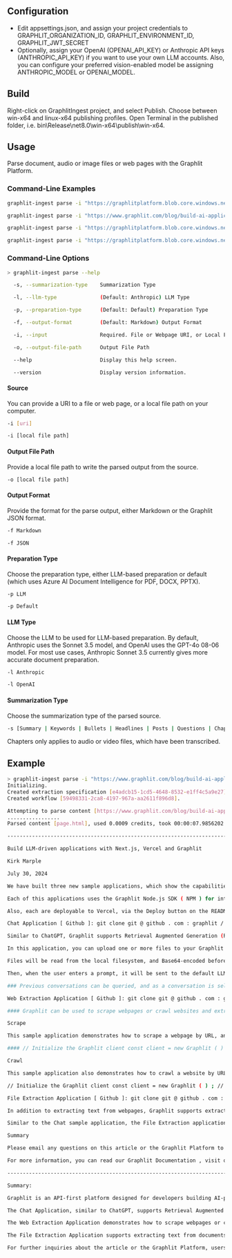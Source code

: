 ## Configuration

- Edit appsettings.json, and assign your project credentials to GRAPHLIT_ORGANIZATION_ID, GRAPHLIT_ENVIRONMENT_ID, GRAPHLIT_JWT_SECRET
- Optionally, assign your OpenAI (OPENAI_API_KEY) or Anthropic API keys (ANTHROPIC_API_KEY) if you want to use your own LLM accounts. Also, you can configure your preferred vision-enabled model be assigning ANTHROPIC_MODEL or OPENAI_MODEL.

## Build

Right-click on GraphlitIngest project, and select Publish.  Choose between win-x64 and linux-x64 publishing profiles. Open Terminal in the published folder, i.e. bin\Release\net8.0\win-x64\publish\win-x64\.

## Usage

Parse document, audio or image files or web pages with the Graphlit Platform.

### Command-Line Examples

``` bash
graphlit-ingest parse -i "https://graphlitplatform.blob.core.windows.net/samples/Attention%20Is%20All%20You%20Need.1706.03762.pdf"

graphlit-ingest parse -i "https://www.graphlit.com/blog/build-ai-applications-with-next-js-vercel-and-graphlit" -s Summary

graphlit-ingest parse -i "https://graphlitplatform.blob.core.windows.net/samples/Unstructured%20Data%20is%20Dark%20Data%20Podcast.mp3" -s Chapters

graphlit-ingest parse -i "https://graphlitplatform.blob.core.windows.net/samples/BERT.1810.04805.pdf" -f JSON -o c:\temp\document.json
```

### Command-Line Options

``` bash
> graphlit-ingest parse --help

  -s, --summarization-type    Summarization Type

  -l, --llm-type              (Default: Anthropic) LLM Type

  -p, --preparation-type      (Default: Default) Preparation Type

  -f, --output-format         (Default: Markdown) Output Format

  -i, --input                 Required. File or Webpage URI, or Local File Path

  -o, --output-file-path      Output File Path

  --help                      Display this help screen.

  --version                   Display version information.
```

#### Source 

You can provide a URI to a file or web page, or a local file path on your computer.

``` bash
-i [uri]

-i [local file path]
```

#### Output File Path

Provide a local file path to write the parsed output from the source.

``` bash
-o [local file path]
```

#### Output Format

Provide the format for the parse output, either Markdown or the Graphlit JSON format.

``` bash
-f Markdown

-f JSON
```

#### Preparation Type

Choose the preparation type, either LLM-based preparation or default (which uses Azure AI Document Intelligence for PDF, DOCX, PPTX).

``` bash
-p LLM

-p Default
```

#### LLM Type

Choose the LLM to be used for LLM-based preparation. By default, Anthropic uses the Sonnet 3.5 model, and OpenAI uses the GPT-4o 08-06 model. For most use cases, Anthropic Sonnet 3.5 currently gives more accurate document preparation.

``` bash
-l Anthropic

-l OpenAI
```

#### Summarization Type

Choose the summarization type of the parsed source.

``` bash
-s [Summary | Keywords | Bullets | Headlines | Posts | Questions | Chapters ]
```

Chapters only applies to audio or video files, which have been transcribed.


## Example

``` bash
> graphlit-ingest parse -i "https://www.graphlit.com/blog/build-ai-applications-with-next-js-vercel-and-graphlit" -s Summary
Initializing.
Created extraction specification [e4adcb15-1cd5-4648-8532-e1ff4c5a9e27].
Created workflow [59498331-2ca8-4197-967a-aa2611f896d8].

Attempting to parse content [https://www.graphlit.com/blog/build-ai-applications-with-next-js-vercel-and-graphlit].
.................
Parsed content [page.html], used 0.0009 credits, took 00:00:07.9856202.

--------------------------------------------------------------------------------

Build LLM-driven applications with Next.js, Vercel and Graphlit

Kirk Marple

July 30, 2024

We have built three new sample applications, which show the capabilities of Graphlit integrated with Next.js, and deployable on Vercel.

Each of this applications uses the Graphlit Node.js SDK ( NPM ) for integration with the Graphlit Platform API. import { Graphlit } from 'graphlit-client' ;

Also, each are deployable to Vercel, via the Deploy button on the README page of each Github repository.

Chat Application [ Github ]: git clone git @ github . com : graphlit / graphlit - samples . git cd nextjs / chat

Similar to ChatGPT, Graphlit supports Retrieval Augmented Generation (RAG) conversations over ingested content.

In this application, you can upload one or more files to your Graphlit project, and then prompt a chat conversation to ask questions or summarize the file contents.

Files will be read from the local filesystem, and Base64-encoded before being sent to the Graphlit API.  Ingestion runs synchrously given the isSynchronous parameter is set to true , and the API route will wait until the file has completed the ingestion workflow. // Initialize the Graphlit client const client = new Graphlit ( ) ; // Process each file by ingesting it into the Graphlit client const results = await Promise . allSettled ( data . files . map ( ( { name , base64 , mimeType } ) => { return client . ingestEncodedFile ( name , base64 , mimeType , undefined , true ) ; } ) ) ;

Then, when the user enters a prompt, it will be sent to the default LLM (OpenAI GPT-4o, at the time of publishing) for completion. // Initialize the Graphlit client const client = new Graphlit ( ) ; // Send the prompt to the conversation const promptResults = await client . promptConversation ( data . prompt , data . conversationId ) ;

### Previous conversations can be queried, and as a conversation is selected, the application loads the previous messages. // Initialize the Graphlit client const client = new Graphlit ( ) ; // Query the Graphlit client for conversations const conversationResults = await client . queryConversations ( ) ; // Extract the conversations from the results const response = conversationResults . conversations ;

Web Extraction Application [ Github ]: git clone git @ github . com : graphlit / graphlit - samples . git cd web - extraction

#### Graphlit can be used to scrape webpages or crawl websites and extract text, even without using the text for a RAG conversation.

Scrape

This sample application demonstrates how to scrape a webpage by URL, and then display the extracted Markdown text and structured JSON output.

#### // Initialize the Graphlit client const client = new Graphlit ( ) ; // Ingest the URI into the Graphlit client const response = await client . ingestUri ( data . uri , undefined , undefined , true ) ;

Crawl

This sample application also demonstrates how to crawl a website by URL, walking the pages via sitemap.  The application then displays the extracted Markdown text and structured JSON output of all crawled pages.

// Initialize the Graphlit client const client = new Graphlit ( ) ; // Create a new feed for the specified URI const response = await client . createFeed ( { name : data . uri , type : FeedTypes . Web , web : { uri : data . uri , readLimit : data . limit , } , } ) ;

File Extraction Application [ Github ]: git clone git @ github . com : graphlit / graphlit - samples . git cd file - extraction

In addition to extracting text from webpages, Graphlit supports extracting text from documents, such as PDFs and Word documents.

Similar to the Chat sample application, the File Extraction application demonstrates how to upload a local file.  Once ingested, the application displays the extracted Markdown text and structured JSON output. // Initialize the Graphlit client const client = new Graphlit ( ) ; // Ingest each file and handle results const results = await Promise . allSettled ( data . files . map ( ( { name , base64 , mimeType } ) => client . ingestEncodedFile ( name , base64 , mimeType , undefined , true ) ) ) ;

Summary

Please email any questions on this article or the Graphlit Platform to questions@graphlit.com .

For more information, you can read our Graphlit Documentation , visit our marketing site , or join our Discord community .

--------------------------------------------------------------------------------

Summary:

Graphlit is an API-first platform designed for developers building AI-powered applications with unstructured data across various vertical markets such as legal, sales, entertainment, healthcare, and engineering. Recently, three new sample applications have been developed to showcase the capabilities of Graphlit when integrated with Next.js and deployed on Vercel. Each application utilizes the Graphlit Node.js SDK for seamless integration with the Graphlit Platform API and can be easily deployed to Vercel via the Deploy button on the README page of each GitHub repository.

The Chat Application, similar to ChatGPT, supports Retrieval Augmented Generation (RAG) conversations over ingested content. Users can upload files to their Graphlit project and prompt chat conversations to ask questions or summarize the file contents. The files are read from the local filesystem, Base64-encoded, and sent to the Graphlit API for synchronous ingestion. Prompts are then sent to the default LLM (OpenAI GPT-4 at the time of publishing) for completion. Previous conversations can be queried, and the application loads previous messages when a conversation is selected.

The Web Extraction Application demonstrates how to scrape webpages or crawl websites to extract text, even without using the text for a RAG conversation. The scraping feature allows users to input a webpage URL and display the extracted Markdown text and structured JSON output. The crawling feature enables users to input a website URL, walk through the pages via sitemap, and display the extracted Markdown text and structured JSON output of all crawled pages.

The File Extraction Application supports extracting text from documents such as PDFs and Word documents. Similar to the Chat Application, users can upload local files, which are then ingested by the Graphlit client. The application displays the extracted Markdown text and structured JSON output once the files are processed. This feature is particularly useful for handling various document types and extracting meaningful information from them.

For further inquiries about the article or the Graphlit Platform, users are encouraged to email questions@graphlit.com. Additional information can be found in the Graphlit Documentation, on the marketing site, or by joining the Discord community.
```
